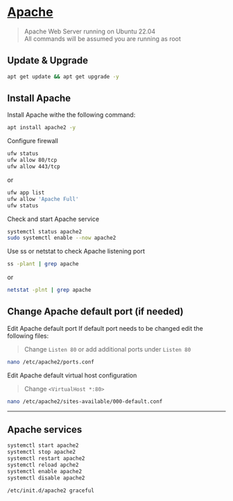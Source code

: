 # [Apache](https://httpd.apache.org/)
> Apache Web Server running on Ubuntu 22.04 \
> All commands will be assumed you are running as root

## Update & Upgrade
```bash
apt get update && apt get upgrade -y
```

## Install Apache
Install Apache withe the following command:
```bash
apt install apache2 -y
```

Configure firewall
```bash
ufw status
ufw allow 80/tcp
ufw allow 443/tcp
```
or
```bash
ufw app list
ufw allow 'Apache Full'
ufw status
```

Check and start Apache service
```bash
systemctl status apache2
sudo systemctl enable --now apache2
```

Use ss or netstat to check Apache listening port
```bash
ss -plant | grep apache
```
or
```bash
netstat -plnt | grep apache
```

## Change Apache default port (if needed)
Edit Apache default port
If default port needs to be changed edit the following files:
> Change `Listen 80` or add additional ports under `Listen 80`
```bash
nano /etc/apache2/ports.conf
```

Edit Apache default virtual host configuration
> Change `<VirtualHost *:80>`
```bash
nano /etc/apache2/sites-available/000-default.conf
```

---

## Apache services
```bash
systemctl start apache2
systemctl stop apache2
systemctl restart apache2
systemctl reload apche2
systemctl enable apache2
systemctl disable apache2

/etc/init.d/apache2 graceful
```